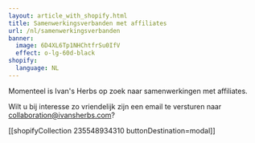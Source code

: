 ```yaml
---
layout: article_with_shopify.html
title: Samenwerkingsverbanden met affiliates
url: /nl/samenwerkingsverbanden
banner:
  image: 6D4XL6Tp1NHChtfrSu0IfV
  effect: o-lg-60d-black
shopify:
  language: NL
---
```

Momenteel is Ivan's Herbs op zoek naar samenwerkingen met affiliates.

Wilt u bij interesse zo vriendelijk zijn een email te versturen naar collaboration@ivansherbs.com?

[[shopifyCollection 235548934310 buttonDestination=modal]]
